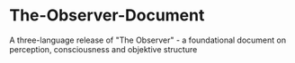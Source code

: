# The-Observer-Document
A three-language release of "The Observer" - a foundational document on perception, consciousness and objektive structure
